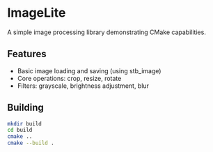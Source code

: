 # ImageLite

A simple image processing library demonstrating CMake capabilities.

## Features

- Basic image loading and saving (using stb_image)
- Core operations: crop, resize, rotate
- Filters: grayscale, brightness adjustment, blur

## Building

```bash
mkdir build
cd build
cmake ..
cmake --build .
